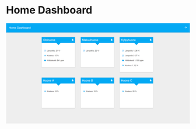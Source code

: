 # Home Dashboard
![Demo picture](https://raw.githubusercontent.com/Tupsu/home-dashboard/master/main.PNG)
